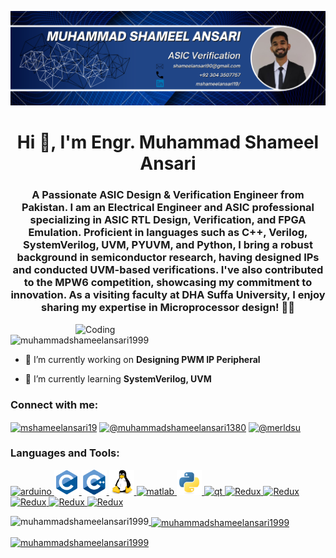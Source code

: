 ![logo](https://github.com/MuhammadShameelAnsari1999/MuhammadShameelAnsari1999/blob/main/Geometric%20Futuristic%20Technology%20Design%20LinkedIn%20Banner.png)
<h1 align="center">Hi 👋, I'm Engr. Muhammad Shameel Ansari</h1>
<h3 align="center">A Passionate ASIC Design & Verification Engineer from Pakistan. I am an Electrical Engineer and ASIC professional specializing in ASIC RTL Design, Verification, and FPGA Emulation. Proficient in languages such as C++, Verilog, SystemVerilog, UVM, PYUVM, and Python, I bring a robust background in semiconductor research, having designed IPs and conducted UVM-based verifications. I've also contributed to the MPW6 competition, showcasing my commitment to innovation. As a visiting faculty at DHA Suffa University, I enjoy sharing my expertise in Microprocessor design! 🚀💡</h3>
<img align="right" alt="Coding" width="400" src="https://media0.giphy.com/media/v1.Y2lkPTc5MGI3NjExbHM2ZWV1NnpkamZwNDUybnFtcXJtdnF1NHE0cXJqMTd3dGtjaXQ5ciZlcD12MV9pbnRlcm5hbF9naWZfYnlfaWQmY3Q9Zw/qgQUggAC3Pfv687qPC/giphy.gif">

<p align="left"> <img src="https://komarev.com/ghpvc/?username=muhammadshameelansari1999&label=Profile%20views&color=0e75b6&style=flat" alt="muhammadshameelansari1999" /> </p>

- 🔭 I’m currently working on **Designing PWM IP Peripheral**

- 🌱 I’m currently learning **SystemVerilog, UVM**

<h3 align="left">Connect with me:</h3>
<p align="left">
<a href="https://linkedin.com/in/mshameelansari19" target="blank"><img align="center" src="https://raw.githubusercontent.com/rahuldkjain/github-profile-readme-generator/master/src/images/icons/Social/linked-in-alt.svg" alt="mshameelansari19" height="30" width="40" /></a>
<a href="https://www.youtube.com/c/@muhammadshameelansari1380" target="blank"><img align="center" src="https://raw.githubusercontent.com/rahuldkjain/github-profile-readme-generator/master/src/images/icons/Social/youtube.svg" alt="@muhammadshameelansari1380" height="30" width="40" /></a>
<a href="https://www.youtube.com/c/@merldsu" target="blank"><img align="center" src="https://raw.githubusercontent.com/rahuldkjain/github-profile-readme-generator/master/src/images/icons/Social/youtube.svg" alt="@merldsu" height="30" width="40" /></a>
</p>

<h3 align="left">Languages and Tools:</h3>
<p align="left"> <a href="https://www.arduino.cc/" target="_blank" rel="noreferrer"> <img src="https://cdn.worldvectorlogo.com/logos/arduino-1.svg" alt="arduino" width="40" height="40"/> </a> <a href="https://www.cprogramming.com/" target="_blank" rel="noreferrer"> <img src="https://raw.githubusercontent.com/devicons/devicon/master/icons/c/c-original.svg" alt="c" width="40" height="40"/> </a> <a href="https://www.w3schools.com/cpp/" target="_blank" rel="noreferrer"> <img src="https://raw.githubusercontent.com/devicons/devicon/master/icons/cplusplus/cplusplus-original.svg" alt="cplusplus" width="40" height="40"/> </a> <a href="https://www.linux.org/" target="_blank" rel="noreferrer"> <img src="https://raw.githubusercontent.com/devicons/devicon/master/icons/linux/linux-original.svg" alt="linux" width="40" height="40"/> </a> <a href="https://www.mathworks.com/" target="_blank" rel="noreferrer"> <img src="https://upload.wikimedia.org/wikipedia/commons/2/21/Matlab_Logo.png" alt="matlab" width="40" height="40"/> </a> <a href="https://www.python.org" target="_blank" rel="noreferrer"> <img src="https://raw.githubusercontent.com/devicons/devicon/master/icons/python/python-original.svg" alt="python" width="40" height="40"/> </a> <a href="https://pypi.org/project/PyQt5/#:~:text=PyQt5%20is%20a%20comprehensive%20set,platforms%20including%20iOS%20and%20Android." target="_blank" rel="noreferrer"> <img src="https://upload.wikimedia.org/wikipedia/commons/0/0b/Qt_logo_2016.svg" alt="qt" width="40" height="40"/> </a> 
<a href="https://www.chipverify.com/tutorials/uvm" target="_blank" rel="noreferrer"> <img src="https://codasip.com/wp-content/uploads/2023/05/UVM-logo.png" title="Redux" alt="Redux " width="40" height="40"/> </a>
<a href="https://www.chipverify.com/tutorials/systemverilog" target="_blank" rel="noreferrer"> <img src="https://upload.wikimedia.org/wikipedia/en/e/ef/SystemVerilog_logo.png" title="Redux" alt="Redux " width="40" height="40"/> </a> <a href="https://docs.cocotb.org/en/stable/" target="_blank" rel="noreferrer"> <img src="https://www.cocotb.org/assets/img/cocotb-logo.svg" title="Redux" alt="Redux " width="40" height="40"/> </a> <a href="https://www.cadence.com/en_US/home.html" target="_blank" rel="noreferrer"> <img src="https://1000logos.net/wp-content/uploads/2020/08/Cadence-Logo.jpg" title="Redux" alt="Redux " width="40" height="40"/> </a> <a href="https://www.arm.com/glossary/fpga#:~:text=Field%20Programmable%20Gate%20Arrays%20(FPGAs,requirements%20after%20the%20manufacturing%20process." target="_blank" rel="noreferrer"> <img src="https://www.einfochips.com/wp-content/uploads/2018/06/fpga-offerings.png" title="Redux" alt="Redux " width="40" height="40"/>
</p>

<p><img align="left" src="https://github-readme-stats.vercel.app/api/top-langs?username=muhammadshameelansari1999&show_icons=true&locale=en&layout=compact" alt="muhammadshameelansari1999" /></p>

<p>&nbsp;<img align="center" src="https://github-readme-stats.vercel.app/api?username=muhammadshameelansari1999&show_icons=true&locale=en" alt="muhammadshameelansari1999" /></p>

<p><img align="center" src="https://github-readme-streak-stats.herokuapp.com/?user=muhammadshameelansari1999&" alt="muhammadshameelansari1999" /></p>
